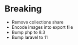 # Breaking
- Remove collections share
- Encode images into export file
- Bump php to 8.3
- Bump laravel to 11